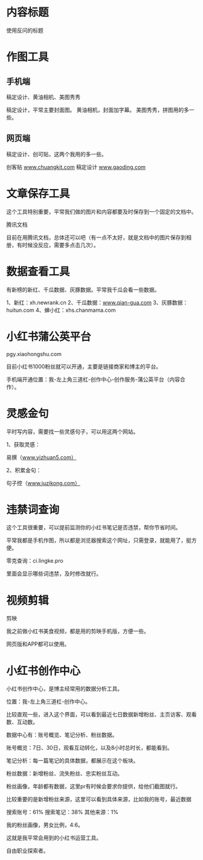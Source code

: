 # 内容标题
使用反问的标题

# 作图工具

## 手机端

稿定设计、黄油相机、美图秀秀

稿定设计，平常主要封面图。
黄油相机，封面加字幕。
美图秀秀，拼图用的多一些。

## 网页端
稿定设计、创可贴，这两个我用的多一些。

创客贴
www.chuangkit.com
稿定设计
www.gaoding.com

# 文章保存工具

这个工具特别重要，平常我们做的图片和内容都要及时保存到一个固定的文档中。

腾讯文档

目前在用腾讯文档，总体还可以吧（有一点不太好，就是文档中的图片保存到相册，有时候没反应，需要多点击几次）。

# 数据查看工具

有新榜的新红、千瓜数据、灰豚数据。平常我千瓜会看一些数据。

1、新红：xh.newrank.cn
2、千瓜数据：www.qian-gua.com
3、灰豚数据：huitun.com
4、蝉小红：xhs.chanmama.com

# 小红书蒲公英平台

pgy.xiaohongshu.com

目前小红书1000粉丝就可以开通，主要是链接商家和博主的平台。

手机端开通位置：我-左上角三道杠-创作中心-创作服务-蒲公英平台（内容合作）。

# 灵感金句

平时写内容，需要找一些灵感句子，可以用这两个网站。

1、获取灵感：

易撰（www.yizhuan5.com）

2、积累金句：

句子控（www.juzikong.com）

# 违禁词查询

这个工具很重要，可以提前监测你的小红书笔记是否违禁，帮你节省时间。

平常我都是手机作图，所以都是浏览器搜索这个网址，只需登录，就能用了，挺方便。

零克查询：ci.lingke.pro

里面会显示哪些词违禁，及时修改就行。

# 视频剪辑

剪映

我之前做小红书美食视频，都是用的剪映手机版，方便一些。

网页版和APP都可以使用。

# 小红书创作中心

小红书创作中心，是博主经常用的数据分析工具。

位置：我-左上角三道杠-创作中心。

比较直观一些，进入这个界面，可以看到最近七日数据新增粉丝、主页访客、观看数、互动数。

数据中心有：账号概览、笔记分析、粉丝数据。

账号概览：7日、30日，观看互动转化，以及8小时总时长，都能看到。

笔记分析：每一篇笔记的具体数据，都展示在这个板块。

粉丝数据：新增粉丝、流失粉丝、忠实粉丝互动。

粉丝画像，年龄都有数据，这里pr有时候会要求你提供，给他们截图就行。

比较重要的是新增粉丝来源，这里可以看到具体来源，比如我的账号，最近数据

搜索账号：61%
搜索笔记：38%
其他来源：1%

我的粉丝画像，男女比例，4:6。

这就是我平常会用到的小红书运营工具。

自由职业探索者。